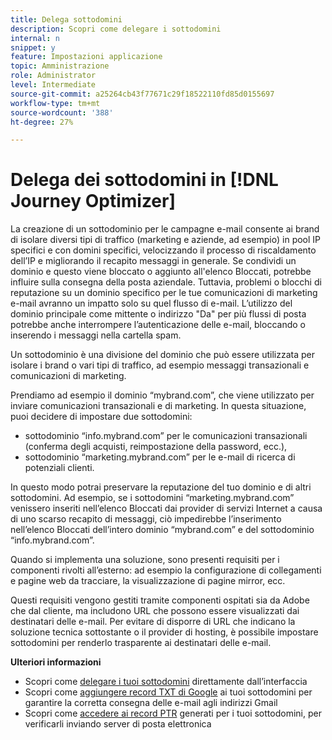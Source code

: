 ```yaml
---
title: Delega sottodomini
description: Scopri come delegare i sottodomini
internal: n
snippet: y
feature: Impostazioni applicazione
topic: Amministrazione
role: Administrator
level: Intermediate
source-git-commit: a25264cb43f77671c29f18522110fd85d0155697
workflow-type: tm+mt
source-wordcount: '388'
ht-degree: 27%

---
```



# Delega dei sottodomini in [!DNL Journey Optimizer]

La creazione di un sottodominio per le campagne e-mail consente ai brand di isolare diversi tipi di traffico (marketing e aziende, ad esempio) in pool IP specifici e con domini specifici, velocizzando il processo di riscaldamento dell’IP e migliorando il recapito messaggi in generale. Se condividi un dominio e questo viene bloccato o aggiunto all&#39;elenco Bloccati, potrebbe influire sulla consegna della posta aziendale. Tuttavia, problemi o blocchi di reputazione su un dominio specifico per le tue comunicazioni di marketing e-mail avranno un impatto solo su quel flusso di e-mail. L’utilizzo del dominio principale come mittente o indirizzo &quot;Da&quot; per più flussi di posta potrebbe anche interrompere l’autenticazione delle e-mail, bloccando o inserendo i messaggi nella cartella spam.

Un sottodominio è una divisione del dominio che può essere utilizzata per isolare i brand o vari tipi di traffico, ad esempio messaggi transazionali e comunicazioni di marketing.

Prendiamo ad esempio il dominio “mybrand.com”, che viene utilizzato per inviare comunicazioni transazionali e di marketing. In questa situazione, puoi decidere di impostare due sottodomini:

* sottodominio “info.mybrand.com” per le comunicazioni transazionali (conferma degli acquisti, reimpostazione della password, ecc.),
* sottodominio “marketing.mybrand.com” per le e-mail di ricerca di potenziali clienti.

In questo modo potrai preservare la reputazione del tuo dominio e di altri sottodomini. Ad esempio, se i sottodomini “marketing.mybrand.com” venissero inseriti nell’elenco Bloccati dai provider di servizi Internet a causa di uno scarso recapito di messaggi, ciò impedirebbe l’inserimento nell’elenco Bloccati dell’intero dominio “mybrand.com” e del sottodominio “info.mybrand.com”.

Quando si implementa una soluzione, sono presenti requisiti per i componenti rivolti all’esterno: ad esempio la configurazione di collegamenti e pagine web da tracciare, la visualizzazione di pagine mirror, ecc.

Questi requisiti vengono gestiti tramite componenti ospitati sia da Adobe che dal cliente, ma includono URL che possono essere visualizzati dai destinatari delle e-mail. Per evitare di disporre di URL che indicano la soluzione tecnica sottostante o il provider di hosting, è possibile impostare sottodomini per renderlo trasparente ai destinatari delle e-mail.

**Ulteriori informazioni**

* Scopri come [delegare i tuoi sottodomini](delegate-subdomain.md) direttamente dall’interfaccia
* Scopri come [aggiungere record TXT di Google](google-txt.md) ai tuoi sottodomini per garantire la corretta consegna delle e-mail agli indirizzi Gmail
* Scopri come [accedere ai record PTR](ptr-records.md) generati per i tuoi sottodomini, per verificarli inviando server di posta elettronica
